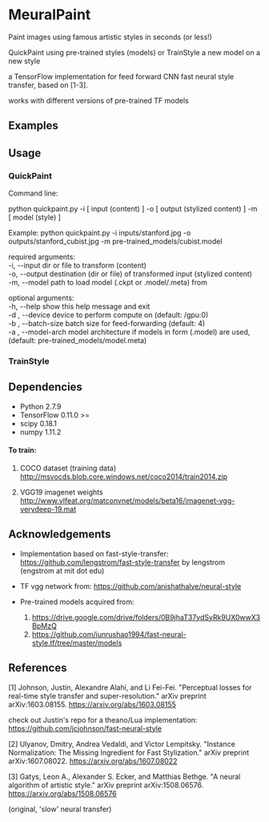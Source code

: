 # MeuralPaint
Paint images using famous artistic styles in seconds (or less!) 

QuickPaint using pre-trained styles (models) or TrainStyle a new model on a new style

a TensorFlow implementation for feed forward CNN fast neural style transfer, based on  [1-3].  

works with different versions of pre-trained TF models

## Examples 

## Usage

### QuickPaint

Command line:

python quickpaint.py -i [ input (content) ] -o [ output (stylized content) ] -m [ model (style) ] 

Example: python quickpaint.py -i inputs/stanford.jpg -o outputs/stanford_cubist.jpg -m pre-trained_models/cubist.model

required arguments:  
  -i, --input  dir or file to transform (content)  
  -o, --output destination (dir or file) of transformed input (stylized content)  
  -m, --model  path to load model (.ckpt or .model/.meta) from

optional arguments:  
  -h, --help            show this help message and exit   
  -d , --device         device to perform compute on (default: /gpu:0)   
  -b , --batch-size     batch size for feed-forwarding (default: 4)   
  -a , --model-arch     model architecture if models in form (.model) are used, (default: pre-trained_models/model.meta)

### TrainStyle


## Dependencies

- Python 2.7.9
- TensorFlow 0.11.0 >=
- scipy 0.18.1  
- numpy 1.11.2

#### To train:

 1) COCO dataset (training data)
 http://msvocds.blob.core.windows.net/coco2014/train2014.zip
 
 2) VGG19 imagenet weights 
 http://www.vlfeat.org/matconvnet/models/beta16/imagenet-vgg-verydeep-19.mat

## Acknowledgements 

- Implementation based on fast-style-transfer: https://github.com/lengstrom/fast-style-transfer
by lengstrom (engstrom at mit dot edu)

- TF vgg network from: https://github.com/anishathalye/neural-style

- Pre-trained models acquired from: 
    1) https://drive.google.com/drive/folders/0B9jhaT37ydSyRk9UX0wwX3BpMzQ
    2) https://github.com/junrushao1994/fast-neural-style.tf/tree/master/models   

## References

[1] Johnson, Justin, Alexandre Alahi, and Li Fei-Fei. "Perceptual losses for real-time style transfer and super-resolution." arXiv preprint arXiv:1603.08155.
https://arxiv.org/abs/1603.08155

check out Justin's repo for a theano/Lua implementation: https://github.com/jcjohnson/fast-neural-style

[2] Ulyanov, Dmitry, Andrea Vedaldi, and Victor Lempitsky. "Instance Normalization: The Missing Ingredient for Fast Stylization." arXiv preprint arXiv:1607.08022.
https://arxiv.org/abs/1607.08022

[3] Gatys, Leon A., Alexander S. Ecker, and Matthias Bethge. "A neural algorithm of artistic style." arXiv preprint arXiv:1508.06576.
https://arxiv.org/abs/1508.06576 

(original, 'slow' neural transfer)